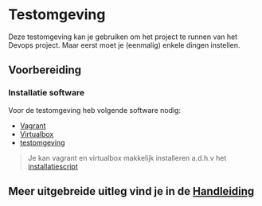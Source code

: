 # Testomgeving

Deze testomgeving kan je gebruiken om het project te runnen van het Devops project. Maar eerst moet je (eenmalig) enkele dingen instellen.

## Voorbereiding

### Installatie software

Voor de testomgeving heb volgende software nodig:

- [Vagrant](https://www.vagrantup.com/)
- [Virtualbox](https://download.virtualbox.org/virtualbox/6.1.26/VirtualBox-6.1.26-145957-Win.exe)
- [testomgeving](https://github.com/HoGentTIN/devops-project-ops-2122-h8-ops/tree/main/vagrant-Testomgeving)

> Je kan vagrant en virtualbox makkelijk installeren a.d.h.v het [installatiescript](docs/scripts/VagrantInstaller.ps1)

## Meer uitgebreide uitleg vind je in de [Handleiding](docs/Handleiding.md)
